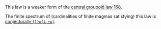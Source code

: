 This law is a weaker form of the [central groupoid law 168](https://teorth.github.io/equational_theories/implications/?168).

The finite spectrum of (cardinalities of finite magmas satisfying) this law is [conjecturally `{1}∪[4,+∞)`](https://leanprover.zulipchat.com/#narrow/channel/458659-Equational/topic/Order.203.20Spectra/with/527073087).
